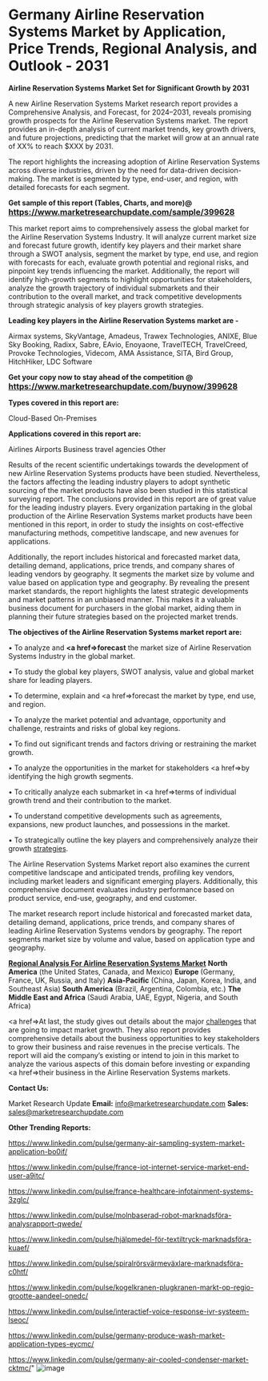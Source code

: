 # Germany Airline Reservation Systems Market by Application, Price Trends, Regional Analysis, and Outlook - 2031

<strong>Airline Reservation Systems Market Set for Significant Growth by 2031</strong>

A new Airline Reservation Systems Market research report provides a Comprehensive Analysis, and Forecast, for 2024–2031, reveals promising growth prospects for the Airline Reservation Systems market. The report provides an in-depth analysis of current market trends, key growth drivers, and future projections, predicting that the market will grow at an annual rate of XX% to reach $XXX by 2031.

The report highlights the increasing adoption of Airline Reservation Systems across diverse industries, driven by the need for data-driven decision-making. The market is segmented by type, end-user, and region, with detailed forecasts for each segment.

<strong>Get sample of this report (Tables, Charts, and more)@ <a href=https://www.marketresearchupdate.com/sample/399628><font size=3 color=#0000ff>https://www.marketresearchupdate.com/sample/399628</font></a></strong>

This market report aims to comprehensively assess the global market for the Airline Reservation Systems Industry. It will analyze current market size and forecast future growth, identify key players and their market share through a SWOT analysis, segment the market by type, end use, and region with forecasts for each, evaluate growth potential and regional risks, and pinpoint key trends influencing the market. Additionally, the report will identify high-growth segments to highlight opportunities for stakeholders, analyze the growth trajectory of individual submarkets and their contribution to the overall market, and track competitive developments through strategic analysis of key players growth strategies.

<strong>Leading key players in the Airline Reservation Systems market are -</strong>

Airmax systems, SkyVantage, Amadeus, Trawex Technologies, ANIXE, Blue Sky Booking, Radixx, Sabre, EAvio, Enoyaone, TravelTECH, TravelCreed, Provoke Technologies, Videcom, AMA Assistance, SITA, Bird Group, HitchHiker, LDC Software

<strong>Get your copy now to stay ahead of the competition @ <a href=https://www.marketresearchupdate.com/buynow/399628><font size=3 color=#0000ff>https://www.marketresearchupdate.com/buynow/399628</font></a></strong>

<strong>Types covered in this report are:</strong>

Cloud-Based
On-Premises

<strong>Applications covered in this report are:</strong>

Airlines
Airports
Business travel agencies
Other

Results of the recent scientific undertakings towards the development of new Airline Reservation Systems products have been studied. Nevertheless, the factors affecting the leading industry players to adopt synthetic sourcing of the market products have also been studied in this statistical surveying report. The conclusions provided in this report are of great value for the leading industry players. Every organization partaking in the global production of the Airline Reservation Systems market products have been mentioned in this report, in order to study the insights on cost-effective manufacturing methods, competitive landscape, and new avenues for applications.

Additionally, the report includes historical and forecasted market data, detailing demand, applications, price trends, and company shares of leading vendors by geography. It segments the market size by volume and value based on application type and geography. By revealing the present market standards, the report highlights the latest strategic developments and market patterns in an unbiased manner. This makes it a valuable business document for purchasers in the global market, aiding them in planning their future strategies based on the projected market trends.

<strong>The objectives of the Airline Reservation Systems market report are:</strong>

• To analyze and <strong><a href=><strong>forecast</strong></a></strong> the market size of Airline Reservation Systems Industry in the global market.

• To study the global key players, SWOT analysis, value and global market share for leading players.

• To determine, explain and <a href=>forecast</a> the market by type, end use, and region.

• To analyze the market potential and advantage, opportunity and challenge, restraints and risks of global key regions.

• To find out significant trends and factors driving or restraining the market growth.

• To analyze the opportunities in the market for stakeholders <a href=>by</a> identifying the high growth segments.

• To critically analyze each submarket in <a href=>terms</a> of individual growth trend and their contribution to the market.

• To understand competitive developments such as agreements, expansions, new product launches, and possessions in the market.

• To strategically outline the key players and comprehensively analyze their growth <a href=ASDF881288>strategies</a>.

The Airline Reservation Systems Market report also examines the current competitive landscape and anticipated trends, profiling key vendors, including market leaders and significant emerging players. Additionally, this comprehensive document evaluates industry performance based on product service, end-use, geography, and end customer.

The market research report include historical and forecasted market data, detailing demand, applications, price trends, and company shares of leading Airline Reservation Systems vendors by geography. The report segments market size by volume and value, based on application type and geography.

<strong><u><b>Regional Analysis For Airline Reservation Systems Market</b></u></strong>
<strong><b>North America</b></strong> (the United States, Canada, and Mexico)
<strong><b>Europe </b></strong>(Germany, France, UK, Russia, and Italy)
<strong><b>Asia-Pacific</b></strong> (China, Japan, Korea, India, and Southeast Asia)
<strong><b>South America</b></strong> (Brazil, Argentina, Colombia, etc.)
<strong><b>The Middle East and Africa</b></strong> (Saudi Arabia, UAE, Egypt, Nigeria, and South Africa)

<a href=>At last,</a> the study gives out details about the major <a href=ASDF991299>challenges</a> that are going to impact market growth. They also report provides comprehensive details about the business opportunities to key stakeholders to grow their business and raise revenues in the precise verticals. The report will aid the company’s existing or intend to join in this market to analyze the various aspects of this domain before investing or expanding <a href=>their</a> business in the Airline Reservation Systems markets.

<strong>Contact Us:</strong>

Market Research Update
<strong>Email:</strong> info@marketresearchupdate.com
<strong>Sales:</strong> sales@marketresearchupdate.com

<strong>Other Trending Reports:</strong>

<a href=https://www.linkedin.com/pulse/germany-air-sampling-system-market-application-bo0if/>https://www.linkedin.com/pulse/germany-air-sampling-system-market-application-bo0if/</a>

<a href=https://www.linkedin.com/pulse/france-iot-internet-service-market-end-user-a9itc/>https://www.linkedin.com/pulse/france-iot-internet-service-market-end-user-a9itc/</a>

<a href=https://www.linkedin.com/pulse/france-healthcare-infotainment-systems-3zglc/>https://www.linkedin.com/pulse/france-healthcare-infotainment-systems-3zglc/</a>

<a href=https://www.linkedin.com/pulse/molnbaserad-robot-marknadsföra-analysrapport-qwede/>https://www.linkedin.com/pulse/molnbaserad-robot-marknadsföra-analysrapport-qwede/</a>

<a href=https://www.linkedin.com/pulse/hjälpmedel-för-textiltryck-marknadsföra-kuaef/>https://www.linkedin.com/pulse/hjälpmedel-för-textiltryck-marknadsföra-kuaef/</a>

<a href=https://www.linkedin.com/pulse/spiralrörsvärmeväxlare-marknadsföra-c0htf/>https://www.linkedin.com/pulse/spiralrörsvärmeväxlare-marknadsföra-c0htf/</a>

<a href=https://www.linkedin.com/pulse/kogelkranen-plugkranen-markt-op-regio-grootte-aandeel-onedc/>https://www.linkedin.com/pulse/kogelkranen-plugkranen-markt-op-regio-grootte-aandeel-onedc/</a>

<a href=https://www.linkedin.com/pulse/interactief-voice-response-ivr-systeem-lseoc/>https://www.linkedin.com/pulse/interactief-voice-response-ivr-systeem-lseoc/</a>

<a href=https://www.linkedin.com/pulse/germany-produce-wash-market-application-types-eycmc/>https://www.linkedin.com/pulse/germany-produce-wash-market-application-types-eycmc/</a>

<a href=https://www.linkedin.com/pulse/germany-air-cooled-condenser-market-cktmc/>https://www.linkedin.com/pulse/germany-air-cooled-condenser-market-cktmc/</a>"
![image](https://github.com/user-attachments/assets/977b00c5-f9be-4b11-9788-cdb2704798a1)
